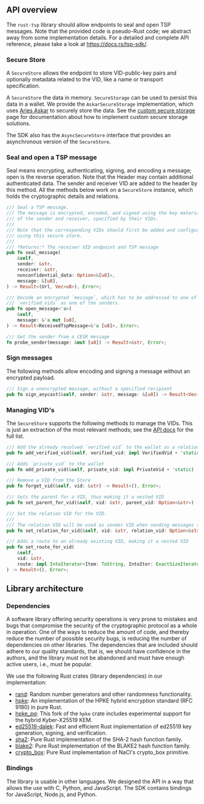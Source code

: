 ## API overview

The `rust-tsp` library should allow endpoints to seal and open TSP messages. Note that the provided code is pseudo-Rust
code;
we abstract away from some implementation details.
For a detailed and complete API reference, please take a look at <https://docs.rs/tsp-sdk/>.

### Secure Store

A `SecureStore` allows the endpoint to store VID-public-key pairs and optionally metadata related to the VID, like a name or transport specification.
 
A `SecureStore` the data in memory. `SecureStorage` can be used to persist this data in a wallet.
We provide the `AskarSecureStorage` implementation, which uses [Aries Askar](https://github.com/openwallet-foundation/askar) to securely store the data.
See the [custom secure storage](../custom-secure-storage.md) page for documentation about how to implement custom secure storage solutions.

The SDK also has the `AsyncSecureStore` interface that provides an asynchronous version of the `SecureStore`.

### Seal and open a TSP message

Seal means encrypting, authenticating, signing, and encoding a message; open is the reverse operation. Note that the
Header may contain additional authenticated data. The sender and receiver VID are added to the header by this
method.
All the methods below work on a `SecureStore` instance, which holds the cryptographic details and relations.

```rust
/// Seal a TSP message.
/// The message is encrypted, encoded, and signed using the key material
/// of the sender and receiver, specified by their VIDs.
///
/// Note that the corresponding VIDs should first be added and configured
/// using this secure store.
/// 
/// *Returns:* The receiver VID endpoint and TSP message
pub fn seal_message(
    &self,
    sender: &str,
    receiver: &str,
    nonconfidential_data: Option<&[u8]>,
    message: &[u8],
) -> Result<(Url, Vec<u8>), Error>;

/// Decode an encrypted `message`, which has to be addressed to one of the VIDs in `receivers`, and has to have
/// `verified_vids` as one of the senders.
pub fn open_message<'a>(
    &self,
    message: &'a mut [u8],
) -> Result<ReceivedTspMessage<&'a [u8]>, Error>;

/// Get the sender from a CESR message
fn probe_sender(message: &mut [u8]) -> Result<&str, Error>;
```

### Sign messages

The following methods allow encoding and signing a message without an encrypted payload.

```rust
/// Sign a unencrypted message, without a specified recipient
pub fn sign_anycast(&self, sender: &str, message: &[u8]) -> Result<Vec<u8>, Error>;
```

### Managing VID's

The `SecureStore` supports the following methods to manage the VIDs. This is just an extraction of the most relevant methods;
see the [API docs](https://docs.rs/tsp-sdk/) for the full list.

```rust
/// Add the already resolved `verified_vid` to the wallet as a relationship
pub fn add_verified_vid(&self, verified_vid: impl VerifiedVid + 'static) -> Result<(), Error>;

/// Adds `private_vid` to the wallet
pub fn add_private_vid(&self, private_vid: impl PrivateVid + 'static) -> Result<(), Error>;

/// Remove a VID from the Store
pub fn forget_vid(&self, vid: &str) -> Result<(), Error>;

/// Sets the parent for a VID, thus making it a nested VID
pub fn set_parent_for_vid(&self, vid: &str, parent_vid: Option<&str>) -> Result<(), Error>;

/// Set the relation VID for the VID.
///
/// The relation VID will be used as sender VID when sending messages to this VID.
pub fn set_relation_for_vid(&self, vid: &str, relation_vid: Option<&str>) -> Result<(), Error>;

/// Adds a route to an already existing VID, making it a nested VID
pub fn set_route_for_vid(
    &self,
    vid: &str,
    route: impl IntoIterator<Item: ToString, IntoIter: ExactSizeIterator>,
) -> Result<(), Error>;
```

## Library architecture

### Dependencies

A software library offering security operations is very prone to mistakes and bugs that compromise the security of the
cryptographic protocol as a whole in operation.
One of the ways to reduce the amount of code, and thereby reduce the number of possible security bugs, is reducing the
number of dependencies on other libraries.
The dependencies that are included should adhere to our quality standards, that is, we should have confidence in the
authors, and the library must not be abandoned and must have enough active users, i.e., must be popular.

We use the following Rust crates (library dependencies) in our implementation:

- [rand](https://crates.io/crates/rand): Random number generators and other randomness functionality.
- [hpke](https://crates.io/crates/hpke): An implementation of the HPKE hybrid encryption standard (RFC 9180) in pure
  Rust.
- [hpke_pq](https://crates.io/crates/hpke_pq): This fork of the `hpke` crate includes experimental support for the hybrid Kyber-X25519 KEM.
- [ed25519-dalek](https://crates.io/crates/ed25519-dalek): Fast and efficient Rust implementation of ed25519 key
  generation, signing, and verification.
- [sha2](https://crates.io/crates/sha2): Pure Rust implementation of the SHA-2 hash function family.
- [blake2](https://crates.io/crates/blake2): Pure Rust implementation of the BLAKE2 hash function family.
- [crypto_box](https://crates.io/crates/crypto_box): Pure Rust implementation of NaCl's crypto_box primitive.

### Bindings

The library is usable in other languages. 
We designed the API in a way that allows the use with C, Python, and JavaScript.
The SDK contains bindings for JavaScript, Node.js, and Python.

